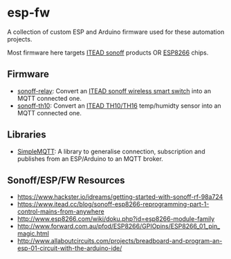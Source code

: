 # esp-fw

A collection of custom ESP and Arduino firmware used for these automation 
projects.

Most firmware here targets [ITEAD sonoff](https://www.itead.cc/sonoff-wifi-wireless-switch.html) products OR [ESP8266](https://www.sparkfun.com/products/13678) chips.

## Firmware

- [sonoff-relay](sonoff-relay/): Convert an [ITEAD sonoff wireless smart switch](https://www.itead.cc/sonoff-wifi-wireless-switch.html) into an MQTT connected one.
- [sonoff-th10](sonoff-th10): Convert an [ITEAD TH10/TH16](https://www.itead.cc/smart-home/sonoff-th.html) temp/humidty sensor into an MQTT connected one.


## Libraries

- [SimpleMQTT](lib/SimpleMQTT): A library to generalise connection, subscription and publishes from an ESP/Arduino to an MQTT broker.


## Sonoff/ESP/FW Resources

- https://www.hackster.io/idreams/getting-started-with-sonoff-rf-98a724
- https://www.itead.cc/blog/sonoff-esp8266-reprogramming-part-1-control-mains-from-anywhere
- http://www.esp8266.com/wiki/doku.php?id=esp8266-module-family
- http://www.forward.com.au/pfod/ESP8266/GPIOpins/ESP8266_01_pin_magic.html
- http://www.allaboutcircuits.com/projects/breadboard-and-program-an-esp-01-circuit-with-the-arduino-ide/
